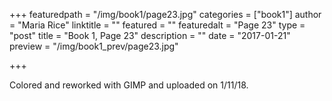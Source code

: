 +++
featuredpath = "/img/book1/page23.jpg"
categories = ["book1"]
author = "Maria Rice"
linktitle = ""
featured = ""
featuredalt = "Page 23"
type = "post"
title = "Book 1, Page 23"
description = ""
date = "2017-01-21"
preview = "/img/book1_prev/page23.jpg"

+++

Colored and reworked with GIMP and uploaded on 1/11/18. 
